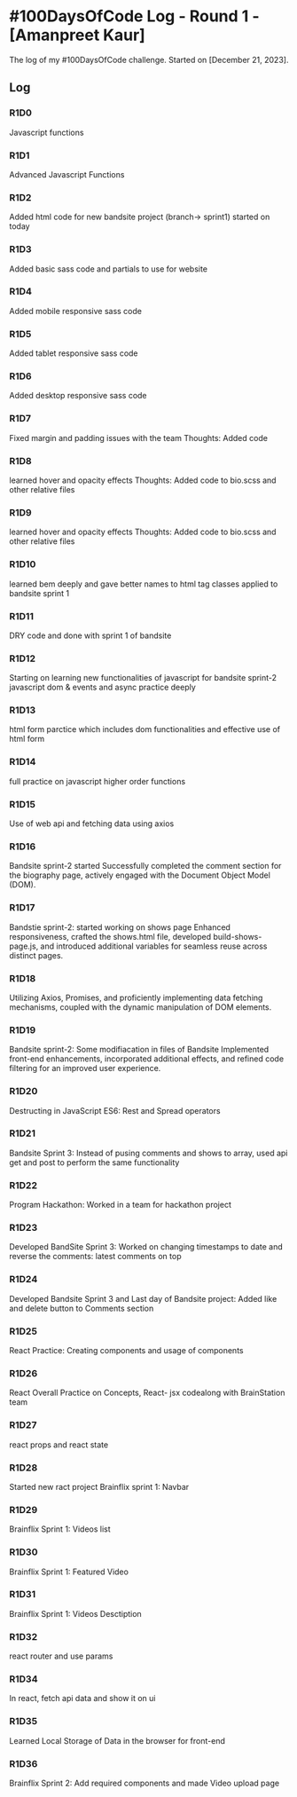 # #100DaysOfCode Log - Round 1 - [Amanpreet Kaur]

The log of my #100DaysOfCode challenge. Started on [December 21, 2023].

## Log

### R1D0
Javascript functions

### R1D1
Advanced Javascript Functions

### R1D2
Added html code for new bandsite project (branch-> sprint1) started on today

### R1D3
Added basic sass code and partials to use for website

### R1D4
Added mobile responsive sass code

### R1D5
Added tablet responsive sass code

### R1D6
Added desktop responsive sass code

### R1D7
Fixed margin and padding issues with the team Thoughts: Added code 

### R1D8
learned hover and opacity effects Thoughts: Added code to bio.scss and other relative files

### R1D9
learned hover and opacity effects Thoughts: Added code to bio.scss and other relative files

### R1D10
learned bem deeply and gave better names to html tag classes applied to bandsite sprint 1

### R1D11
DRY code and done with sprint 1 of bandsite

### R1D12
Starting on learning new functionalities of javascript for bandsite sprint-2
javascript dom & events and async practice deeply

### R1D13
html form parctice which includes dom functionalities and effective use of html form

### R1D14
full practice on javascript higher order functions

### R1D15
Use of web api and fetching data using axios

### R1D16
Bandsite sprint-2 started
Successfully completed the comment section for the biography page, actively engaged with the Document Object Model (DOM).

### R1D17
Bandstie sprint-2: started working on shows page
Enhanced responsiveness, crafted the shows.html file, developed build-shows-page.js, and introduced additional variables for seamless reuse across distinct pages.

### R1D18
Utilizing Axios, Promises, and proficiently implementing data fetching mechanisms, coupled with the dynamic manipulation of DOM elements.

### R1D19
Bandsite sprint-2: Some modifiacation in files of Bandsite
Implemented front-end enhancements, incorporated additional effects, and refined code filtering for an improved user experience.

### R1D20
Destructing in JavaScript ES6: Rest and Spread operators

### R1D21
Bandsite Sprint 3: Instead of pusing comments and shows to array, used api get and post to perform the same functionality

### R1D22
Program Hackathon: Worked in a team for hackathon project

### R1D23
Developed BandSite Sprint 3: Worked on changing timestamps to date and reverse the comments: latest comments on top

### R1D24
Developed Bandsite Sprint 3 and Last day of Bandsite project: Added like and delete button to Comments section

### R1D25
React Practice: Creating components and usage of components

### R1D26
React Overall Practice on Concepts, React- jsx codealong with BrainStation team

### R1D27
react props and react state

### R1D28
Started new ract project Brainflix sprint 1: Navbar

### R1D29
Brainflix Sprint 1: Videos list

### R1D30
Brainflix Sprint 1: Featured Video

### R1D31
Brainflix Sprint 1: Videos Desctiption

### R1D32
react router and use params

### R1D34
In react, fetch api data and show it on ui

### R1D35
Learned Local Storage of Data in the browser for front-end

### R1D36
Brainflix Sprint 2: Add required components and made Video upload page
